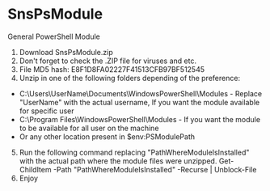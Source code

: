 # SnsPsModule
General PowerShell Module

1. Download SnsPsModule.zip
2. Don't forget to check the .ZIP file for viruses and etc.
3. File MD5 hash: E8F1D8FA02227F41513CFB97BF512545
4. Unzip in one of the following folders depending of the preference:
- C:\Users\UserName\Documents\WindowsPowerShell\Modules - Replace "UserName" with the actual username, If you want the module available for specific user
- C:\Program Files\WindowsPowerShell\Modules - If you want the module to be available for all user on the machine
- Or any other location present in $env:PSModulePath
5. Run the following command replacing "PathWhereModuleIsInstalled" with the actual path where the module files were unzipped.
Get-ChildItem -Path "PathWhereModuleIsInstalled" -Recurse | Unblock-File
6. Enjoy
